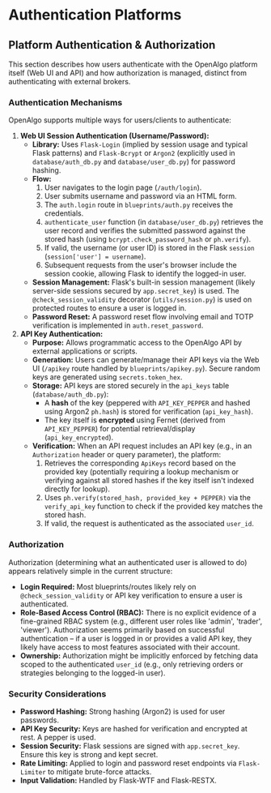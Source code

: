 # Authentication Platforms

## Platform Authentication & Authorization

This section describes how users authenticate with the OpenAlgo platform itself (Web UI and API) and how authorization is managed, distinct from authenticating with external brokers.

### Authentication Mechanisms

OpenAlgo supports multiple ways for users/clients to authenticate:

1. **Web UI Session Authentication (Username/Password):**
   * **Library:** Uses `Flask-Login` (implied by session usage and typical Flask patterns) and `Flask-Bcrypt` or `Argon2` (explicitly used in `database/auth_db.py` and `database/user_db.py`) for password hashing.
   * **Flow:**
     1. User navigates to the login page (`/auth/login`).
     2. User submits username and password via an HTML form.
     3. The `auth.login` route in `blueprints/auth.py` receives the credentials.
     4. `authenticate_user` function (in `database/user_db.py`) retrieves the user record and verifies the submitted password against the stored hash (using `bcrypt.check_password_hash` or `ph.verify`).
     5. If valid, the username (or user ID) is stored in the Flask `session` (`session['user'] = username`).
     6. Subsequent requests from the user's browser include the session cookie, allowing Flask to identify the logged-in user.
   * **Session Management:** Flask's built-in session management (likely server-side sessions secured by `app.secret_key`) is used. The `@check_session_validity` decorator (`utils/session.py`) is used on protected routes to ensure a user is logged in.
   * **Password Reset:** A password reset flow involving email and TOTP verification is implemented in `auth.reset_password`.
2. **API Key Authentication:**
   * **Purpose:** Allows programmatic access to the OpenAlgo API by external applications or scripts.
   * **Generation:** Users can generate/manage their API keys via the Web UI (`/apikey` route handled by `blueprints/apikey.py`). Secure random keys are generated using `secrets.token_hex`.
   * **Storage:** API keys are stored securely in the `api_keys` table (`database/auth_db.py`):
     * A **hash** of the key (peppered with `API_KEY_PEPPER` and hashed using Argon2 `ph.hash`) is stored for verification (`api_key_hash`).
     * The key itself is **encrypted** using Fernet (derived from `API_KEY_PEPPER`) for potential retrieval/display (`api_key_encrypted`).
   * **Verification:** When an API request includes an API key (e.g., in an `Authorization` header or query parameter), the platform:
     1. Retrieves the corresponding `ApiKeys` record based on the provided key (potentially requiring a lookup mechanism or verifying against all stored hashes if the key itself isn't indexed directly for lookup).
     2. Uses `ph.verify(stored_hash, provided_key + PEPPER)` via the `verify_api_key` function to check if the provided key matches the stored hash.
     3. If valid, the request is authenticated as the associated `user_id`.

### Authorization

Authorization (determining what an authenticated user is allowed to do) appears relatively simple in the current structure:

* **Login Required:** Most blueprints/routes likely rely on `@check_session_validity` or API key verification to ensure a user is authenticated.
* **Role-Based Access Control (RBAC):** There is no explicit evidence of a fine-grained RBAC system (e.g., different user roles like 'admin', 'trader', 'viewer'). Authorization seems primarily based on successful authentication – if a user is logged in or provides a valid API key, they likely have access to most features associated with their account.
* **Ownership:** Authorization might be implicitly enforced by fetching data scoped to the authenticated `user_id` (e.g., only retrieving orders or strategies belonging to the logged-in user).

### Security Considerations

* **Password Hashing:** Strong hashing (Argon2) is used for user passwords.
* **API Key Security:** Keys are hashed for verification and encrypted at rest. A pepper is used.
* **Session Security:** Flask sessions are signed with `app.secret_key`. Ensure this key is strong and kept secret.
* **Rate Limiting:** Applied to login and password reset endpoints via `Flask-Limiter` to mitigate brute-force attacks.
* **Input Validation:** Handled by Flask-WTF and Flask-RESTX.
